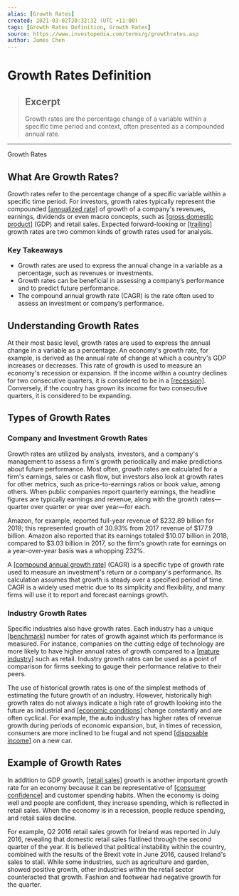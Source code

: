 ```yaml
---
alias: [Growth Rates]
created: 2021-03-02T20:32:32 (UTC +11:00)
tags: [Growth Rates Definition, Growth Rates]
source: https://www.investopedia.com/terms/g/growthrates.asp
author: James Chen
---
```


# Growth Rates Definition

> ## Excerpt
> Growth rates are the percentage change of a variable within a specific time period and context, often presented as a compounded annual rate.

---

Growth Rates
## What Are Growth Rates?

Growth rates refer to the percentage change of a specific variable within a specific time period. For investors, growth rates typically represent the compounded [[annualized rate]](https://www.investopedia.com/terms/a/annualized-rate.asp) of growth of a company's revenues, earnings, dividends or even macro concepts, such as [[gross domestic product]](https://www.investopedia.com/terms/g/gdp.asp) (GDP) and retail sales. Expected forward-looking or [[trailing]](https://www.investopedia.com/terms/t/trailing.asp) growth rates are two common kinds of growth rates used for analysis.

### Key Takeaways

-   Growth rates are used to express the annual change in a variable as a percentage, such as revenues or investments. 
-   Growth rates can be beneficial in assessing a company’s performance and to predict future performance.
-   The compound annual growth rate (CAGR) is the rate often used to assess an investment or company’s performance. 

##  Understanding Growth Rates

At their most basic level, growth rates are used to express the annual change in a variable as a percentage. An economy's growth rate, for example, is derived as the annual rate of change at which a country's GDP increases or decreases. This rate of growth is used to measure an economy's recession or expansion. If the income within a country declines for two consecutive quarters, it is considered to be in a [[recession]](https://www.investopedia.com/terms/r/recession.asp). Conversely, if the country has grown its income for two consecutive quarters, it is considered to be expanding.

## Types of Growth Rates

### Company and Investment Growth Rates

Growth rates are utilized by analysts, investors, and a company's management to assess a firm's growth periodically and make predictions about future performance. Most often, growth rates are calculated for a firm's earnings, sales or cash flow, but investors also look at growth rates for other metrics, such as price-to-earnings ratios or book value, among others. When public companies report quarterly earnings, the headline figures are typically earnings and revenue, along with the growth rates—quarter over quarter or year over year—for each. 

Amazon, for example, reported full-year revenue of $232.89 billion for 2018; this represented growth of 30.93% from 2017 revenue of $177.9 billion. Amazon also reported that its earnings totaled $10.07 billion in 2018, compared to $3.03 billion in 2017, so the firm's growth rate for earnings on a year-over-year basis was a whopping 232%.

A [[compound annual growth rate]](https://www.investopedia.com/terms/c/cagr.asp) (CAGR) is a specific type of growth rate used to measure an investment's return or a company's performance. Its calculation assumes that growth is steady over a specified period of time. CAGR is a widely used metric due to its simplicity and flexibility, and many firms will use it to report and forecast earnings growth. 

### Industry Growth Rates

Specific industries also have growth rates. Each industry has a unique [[benchmark]](https://www.investopedia.com/terms/b/benchmark.asp) number for rates of growth against which its performance is measured. For instance, companies on the cutting edge of technology are more likely to have higher annual rates of growth compared to a [[mature industry]](https://www.investopedia.com/terms/m/matureindustry.asp) such as retail. Industry growth rates can be used as a point of comparison for firms seeking to gauge their performance relative to their peers.

The use of historical growth rates is one of the simplest methods of estimating the future growth of an industry. However, historically high growth rates do not always indicate a high rate of growth looking into the future as industrial and [[economic conditions]](https://www.investopedia.com/terms/e/economic-conditions.asp) change constantly and are often cyclical. For example, the auto industry has higher rates of revenue growth during periods of economic expansion, but, in times of recession, consumers are more inclined to be frugal and not spend [[disposable income]](https://www.investopedia.com/terms/d/disposableincome.asp) on a new car.

## Example of Growth Rates

In addition to GDP growth, [[retail sales]](https://www.investopedia.com/terms/r/retail-sales.asp) growth is another important growth rate for an economy because it can be representative of [[consumer confidence]](https://www.investopedia.com/terms/c/cci.asp) and customer spending habits. When the economy is doing well and people are confident, they increase spending, which is reflected in retail sales. When the economy is in a recession, people reduce spending, and retail sales decline.

For example, Q2 2016 retail sales growth for Ireland was reported in July 2016, revealing that domestic retail sales flatlined through the second quarter of the year. It is believed that political instability within the country, combined with the results of the Brexit vote in June 2016, caused Ireland's sales to stall. While some industries, such as agriculture and garden, showed positive growth, other industries within the retail sector counteracted that growth. Fashion and footwear had negative growth for the quarter.
